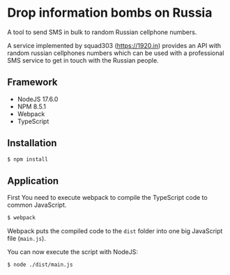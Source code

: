 # Drop information bombs on Russia

A tool to send SMS in bulk to random Russian cellphone numbers.

A service implemented by squad303 (https://1920.in) provides an API
with random russian cellphones numbers which can be used with a professional
SMS service to get in touch with the Russian people.

## Framework

- NodeJS 17.6.0
- NPM 8.5.1
- Webpack
- TypeScript

## Installation
```bash
$ npm install
```

## Application
First You need to execute webpack to compile the TypeScript code to common JavaScript.
```bash
$ webpack
```
Webpack puts the compiled code to the `dist` folder into one big JavaScript file (`main.js`).

You can now execute the script with NodeJS:
```bash
$ node ./dist/main.js
```